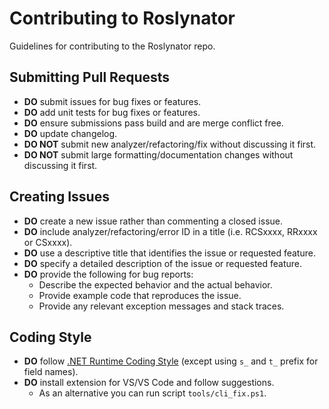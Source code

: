 # Contributing to Roslynator

Guidelines for contributing to the Roslynator repo.

## Submitting Pull Requests

* **DO** submit issues for bug fixes or features.
* **DO** add unit tests for bug fixes or features.
* **DO** ensure submissions pass build and are merge conflict free.
* **DO** update changelog.
* **DO NOT** submit new analyzer/refactoring/fix without discussing it first.
* **DO NOT** submit large formatting/documentation changes without discussing it first.

## Creating Issues

* **DO** create a new issue rather than commenting a closed issue.
* **DO** include analyzer/refactoring/error ID in a title (i.e. RCSxxxx, RRxxxx or CSxxxx).
* **DO** use a descriptive title that identifies the issue or requested feature.
* **DO** specify a detailed description of the issue or requested feature.
* **DO** provide the following for bug reports:
  * Describe the expected behavior and the actual behavior.
  * Provide example code that reproduces the issue.
  * Provide any relevant exception messages and stack traces.

## Coding Style

* **DO** follow [.NET Runtime Coding Style](https://github.com/dotnet/runtime/blob/main/docs/coding-guidelines/coding-style.md) (except using `s_` and `t_` prefix for field names).
* **DO** install extension for VS/VS Code and follow suggestions.
  * As an alternative you can run script `tools/cli_fix.ps1`.
